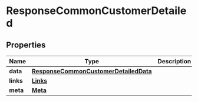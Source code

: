 # ResponseCommonCustomerDetailed

## Properties
Name | Type | Description | Notes
------------ | ------------- | ------------- | -------------
**data** | [**ResponseCommonCustomerDetailedData**](ResponseCommonCustomerDetailedData.md) |  | 
**links** | [**Links**](Links.md) |  | 
**meta** | [**Meta**](Meta.md) |  | 
